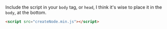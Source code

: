 Include the script in your `body` tag, or `head`, I think it's wise to place it in the `body`, at the bottom.

```HTML
<script src="createNode.min.js"></script>
```
